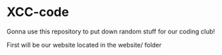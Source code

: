 # XCC-code
Gonna use this repository to put down random stuff for our coding club!

First will be our website located in the website/ folder


